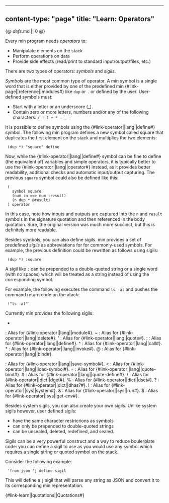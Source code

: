 -----
content-type: "page"
title: "Learn: Operators"
-----
{@ _defs_.md || 0 @}

Every min program needs _operators_ to:

* Manipulate elements on the stack
* Perform operations on data
* Provide side effects (read/print to standard input/output/files, etc.)

There are two types of operators: _symbols_ and _sigils_.

_Symbols_ are the most common type of operator. A min symbol is a single word that is either provided by one of the predefined min {#link-page||reference||modules#} like `dup` or `.` or defined by the user. User-defined symbols must:

* Start with a letter or an underscore (\_).
* Contain zero or more letters, numbers and/or any of the following characters: `/ ! ? + * . _ -`

It is possible to define symbols using the {#link-operator||lang||define#} symbol. The following min program defines a new symbol called square that duplicates the first element on the stack and multiplies the two elements:

     (dup *) "square" define
     
Now, while the {#link-operator||lang||define#} symbol can be fine to define (the equivalent of) variables and simple operators, it is typically better to use the {#link-operator||lang||operator#} instead, as it provides better readability, additional checks and automatic input/output capturing. The previous `square` symbol could also be defined like this:

     (
       symbol square
       (num :n ==> num :result)
       (n dup * @result)
     ) operator

In this case, note how inputs and outputs are captured into the `n` and `result` symbols in the signature quotation and then referenced in the body quotation. Sure, the original version was much more succinct, but this is definitely more readable.

Besides symbols, you can also define sigils. min provides a set of predefined _sigils_ as abbreviations for for commonly-used symbols. For example, the previous definition could be rewritten as follows using sigils:

     (dup *) :square

A sigil like `:` can be prepended to a double-quoted string or a single word (with no spaces) which will be treated as a string instead of using the corresponding symbol. 

For example, the following executes the command `ls -al` and pushes the command return code on the atack:

     !"ls -al"`

Currently min provides the following sigils:

+
: Alias for {#link-operator||lang||module#}.
~
: Alias for {#link-operator||lang||delete#}.
'
: Alias for {#link-operator||lang||quote#}.
\:
: Alias for {#link-operator||lang||define#}. 
^
: Alias for {#link-operator||lang||call#}. 
*
: Alias for {#link-operator||lang||invoke#}. 
@
: Alias for {#link-operator||lang||bind#}. 
>
: Alias for {#link-operator||lang||save-symbol#}. 
<
: Alias for {#link-operator||lang||load-symbol#}. 
&#61;
: Alias for {#link-operator||lang||quote-bind#}. 
\#
: Alias for {#link-operator||lang||quote-define#}. 
/
: Alias for {#link-operator||dict||dget#}. 
%
: Alias for {#link-operator||dict||dset#}. 
?
: Alias for {#link-operator||dict||dhas?#}.
!
: Alias for {#link-operator||sys||system#}.
&
: Alias for {#link-operator||sys||run#}.
$
: Alias for {#link-operator||sys||get-env#}. 

Besides system sigils, you can also create your own sigils. Unlike system sigils however, user defined sigils:

* have the same character restricrions as symbols
* can only be prepended to double-quoted strings
* can be unsealed, deleted, redefined, and sealed.

Sigils can be a very powerful construct and a way to reduce boulerplate code: you can define a sigil to use as you would use any symbol which requires a single string or quoted symbol on the stack.

Consider the following example:

     'from-json 'j define-sigil
     
This will define a `j` sigil that will parse any string as JSON and convert it to its corresponding min representation.

{#link-learn||quotations||Quotations#}
